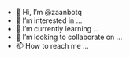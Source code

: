 - 👋 Hi, I’m @zaanbotq
- 👀 I’m interested in ...
- 🌱 I’m currently learning ...
- 💞️ I’m looking to collaborate on ...
- 📫 How to reach me ...

<!---
zaanbotq/zaanbotq is a ✨ special ✨ repository because its `README.md` (this file) appears on your GitHub profile.
You can click the Preview link to take a look at your changes.
--->

